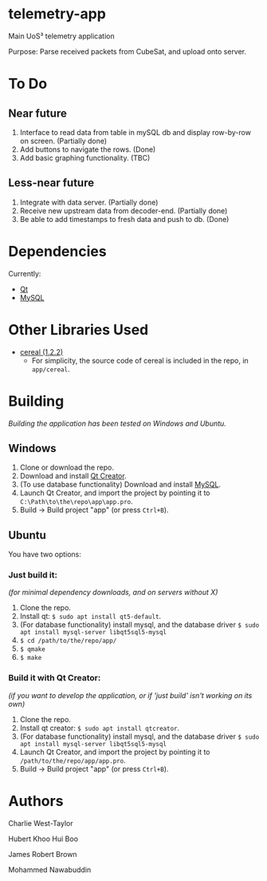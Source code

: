 # telemetry-app

Main UoS³ telemetry application

Purpose: Parse received packets from CubeSat, and upload onto server.

# To Do

## Near future

1. Interface to read data from table in mySQL db and display row-by-row on screen. (Partially done)
2. Add buttons to navigate the rows. (Done)
3. Add basic graphing functionality. (TBC)

## Less-near future

1. Integrate with data server. (Partially done)
2. Receive new upstream data from decoder-end. (Partially done)
3. Be able to add timestamps to fresh data and push to db. (Done)

# Dependencies

Currently:

* [Qt](https://www.qt.io)
* [MySQL](https://www.mysql.com/)

# Other Libraries Used

* [cereal (1.2.2)](https://uscilab.github.io/cereal)
	* For simplicity, the source code of cereal is included in the repo, in `app/cereal`.

# Building

*Building the application has been tested on Windows and Ubuntu.*

## Windows

1. Clone or download the repo.
2. Download and install [Qt Creator](https://www.qt.io/).
3. (To use database functionality) Download and install [MySQL](https://www.mysql.com/).
4. Launch Qt Creator, and import the project by pointing it to `C:\Path\to\the\repo\app\app.pro`.
5. Build -> Build project "app" (or press `Ctrl+B`).

## Ubuntu

You have two options:

### Just build it:

*(for minimal dependency downloads, and on servers without X)*

1. Clone the repo.
2. Install qt: `$ sudo apt install qt5-default`.
3. (For database functionality) install mysql, and the database driver `$ sudo apt install mysql-server libqt5sql5-mysql`
4. `$ cd /path/to/the/repo/app/`
5. `$ qmake`
6. `$ make`

### Build it with Qt Creator:

*(if you want to develop the application, or if 'just build' isn't working on its own)*

1. Clone the repo.
2. Install qt creator: `$ sudo apt install qtcreator`.
3. (For database functionality) install mysql, and the database driver `$ sudo apt install mysql-server libqt5sql5-mysql`
4. Launch Qt Creator, and import the project by pointing it to `/path/to/the/repo/app/app.pro`.
5. Build -> Build project "app" (or press `Ctrl+B`).

# Authors

Charlie West-Taylor

Hubert Khoo Hui Boo

James Robert Brown

Mohammed Nawabuddin